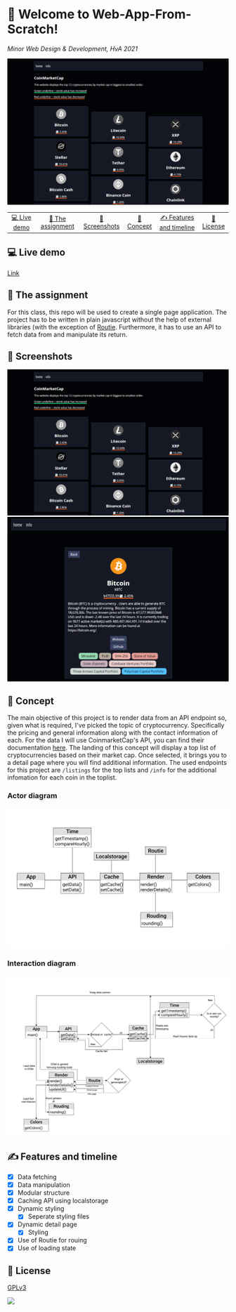 # 👋 Welcome to Web-App-From-Scratch!
_Minor Web Design & Development, HvA 2021_

![](https://github.com/sjagoori/web-app-from-scratch-2021/blob/master/assets/toplist.png)

<table style="margin-left: auto; margin-right: auto;">
    <tr>
        <td align="center"><a href="#-live-demo">💻 Live demo<a></td>
        <td align="center"><a href="#-the-assignment">📓 The assignment <a></td>
        <td align="center"><a href="#-screenshots">📸 Screenshots<a></td>
        <td align="center"><a href="#-concept">📝 Concept<a></td>
        <td align="center"><a href="#-features-and-timeline">✍ Features and timeline<a></td>
        <td align="center"><a href="#-license">📝 License<a></td>
    </tr>
</table>

## 💻 Live demo
[Link](https://web-app-from-scratch-2021-one.vercel.app/)

## 📓 The assignment 
For this class, this repo will be used to create a single page application. The project has to be written in plain javascript without the help of external libraries (with the exception of [Routie](https://github.com/jgallen23/routie). Furthermore, it has to use an API to fetch data from and manipulate its return.

## 📸 Screenshots
![](https://github.com/sjagoori/web-app-from-scratch-2021/blob/master/assets/toplist.png)
![](https://github.com/sjagoori/web-app-from-scratch-2021/blob/master/assets/detailpage.png)

## 📝 Concept
The main objective of this project is to render data from an API endpoint so, given what is required, I've picked the topic of cryptocurrency. Specifically the pricing and general information along with the contact information of each. For the data I will use CoinmarketCap's API, you can find their documentation [here](https://coinmarketcap.com/api/documentation/v1/). The landing of this concept will display a top list of cryptocurrencies based on their market cap. Once selected, it brings you to a detail page where you will find additional information. The used endpoints for this project are `/listings` for the top lists and `/info` for the additional infomation for each coin in the toplist. 

### Actor diagram
![](https://github.com/sjagoori/web-app-from-scratch-2021/blob/master/assets/actor%20diagram.png)

### Interaction diagram
![](https://github.com/sjagoori/web-app-from-scratch-2021/blob/master/assets/interaction%20diagram.png)


## ✍ Features and timeline
- [x] Data fetching
- [x] Data manipulation
- [x] Modular structure
- [x] Caching API using localstorage
- [x] Dynamic styling
  - [x] Seperate styling files
- [x] Dynamic detail page
  - [x] Styling
- [x] Use of Routie for rouing
- [x] Use of loading state

## 📝 License
[GPLv3](https://choosealicense.com/licenses/gpl-3.0/)

![](https://visitor-badge.laobi.icu/badge?page_id=sjagoori.web-app-from-scratch-2021)
